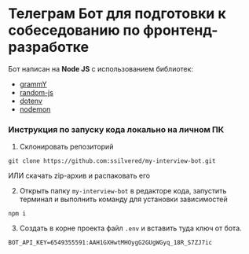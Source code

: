 # Телеграм Бот для подготовки к собеседованию по фронтенд-разработке

Бот написан на **Node JS** с использованием библиотек:
* [grammY](https://grammy.dev/)
* [random-js](https://www.npmjs.com/package/random-js)
* [dotenv](https://www.npmjs.com/package/dotenv)
* [nodemon](https://www.npmjs.com/package/nodemon)
### Инструкция по запуску кода локально на личном ПК

1. Склонировать репозиторий
```
git clone https://github.com:ssilvered/my-interview-bot.git
```
ИЛИ
скачать zip-архив и распаковать его

2. Открыть папку `my-interview-bot` в редакторе кода, запустить терминал и выполнить команду для установки зависимостей
```
npm i
```
3. Создать в корне проекта файл `.env` и вставить туда ключ от бота.
```
BOT_API_KEY=6549355591:AAH1GXHwtMHOygG2GUgWGyq_18R_S7ZJ7ic
```
